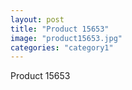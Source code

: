 ```yaml
---
layout: post
title: "Product 15653"
image: "product15653.jpg"
categories: "category1"
---
```

Product 15653
